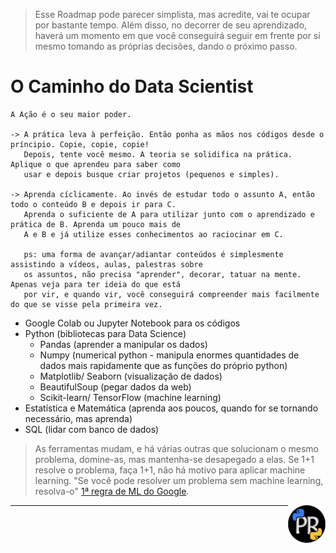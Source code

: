 > Esse Roadmap pode parecer simplista, mas acredite, vai te ocupar por bastante tempo. Além disso, no decorrer de seu aprendizado, haverá um momento em que você conseguirá seguir em frente por si mesmo tomando as próprias decisões, dando o próximo passo.

# O Caminho do Data Scientist

    A Ação é o seu maior poder.
    
    -> A prática leva à perfeição. Então ponha as mãos nos códigos desde o príncipio. Copie, copie, copie!
       Depois, tente você mesmo. A teoria se solidifica na prática. Aplique o que aprendeu para saber como 
       usar e depois busque criar projetos (pequenos e simples).

    -> Aprenda cíclicamente. Ao invés de estudar todo o assunto A, então todo o conteúdo B e depois ir para C. 
       Aprenda o suficiente de A para utilizar junto com o aprendizado e prática de B. Aprenda um pouco mais de
       A e B e já utilize esses conhecimentos ao raciocinar em C.

       ps: uma forma de avançar/adiantar conteúdos é simplesmente assistindo a vídeos, aulas, palestras sobre
       os assuntos, não precisa "aprender", decorar, tatuar na mente. Apenas veja para ter ideia do que está 
       por vir, e quando vir, você conseguirá compreender mais facilmente do que se visse pela primeira vez.

         
* Google Colab ou Jupyter Notebook para os códigos 
* Python (bibliotecas para Data Science)
  * Pandas (aprender a manipular os dados)
  * Numpy (numerical python - manipula enormes quantidades de dados mais rapidamente que as funções do próprio python)
  * Matplotlib/ Seaborn (visualização de dados)
  * BeautifulSoup (pegar dados da web)
  * Scikit-learn/ TensorFlow (machine learning)
* Estatística e Matemática (aprenda aos poucos, quando for se tornando necessário, mas aprenda)
* SQL (lidar com banco de dados)

> As ferramentas mudam, e há várias outras que solucionam o mesmo problema, domine-as, mas mantenha-se desapegado a elas. Se 1+1 resolve o problema, faça 1+1, não há motivo para aplicar machine learning. "Se você pode resolver um problema sem machine learning, resolva-o" [1ª regra de ML do Google](https://developers.google.com/machine-learning/guides/rules-of-ml).


[<img align="right" width="60" height="60" src="https://github.com/pauloreis-ds/Paulo-Reis-Data-Science/blob/master/Paulo%20Reis/PauloReis0.png">](https://github.com/pauloreis-ds)

---
